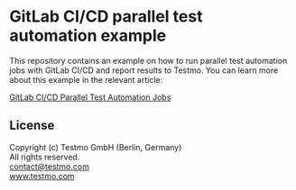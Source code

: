 # GitLab CI/CD parallel test automation example

This repository contains an example on how to run parallel test automation jobs with GitLab CI/CD and report results to Testmo. You can learn more about this example in the relevant article:

[GitLab CI/CD Parallel Test Automation Jobs](https://www.testmo.com/guides/gitlab-ci-parallel-test-automation)

## License

Copyright (c) Testmo GmbH (Berlin, Germany)<br>
All rights reserved.<br>
contact@testmo.com<br>
www.testmo.com
